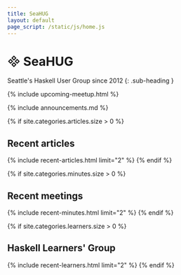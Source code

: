 ```yaml
---
title: SeaHUG
layout: default
page_script: /static/js/home.js
---
```

# <span class="haskell-logo">&#57344;</span> SeaHUG
Seattle's Haskell User Group since 2012
{: .sub-heading }

{% include upcoming-meetup.html %}

{% include announcements.md %}

{% if site.categories.articles.size > 0 %}
## Recent articles
{% include recent-articles.html limit="2" %}
{% endif %}

{% if site.categories.minutes.size > 0 %}
## Recent meetings
{% include recent-minutes.html limit="2" %}
{% endif %}

{% if site.categories.learners.size > 0 %}
## Haskell Learners' Group
{% include recent-learners.html limit="2" %}
{% endif %}

